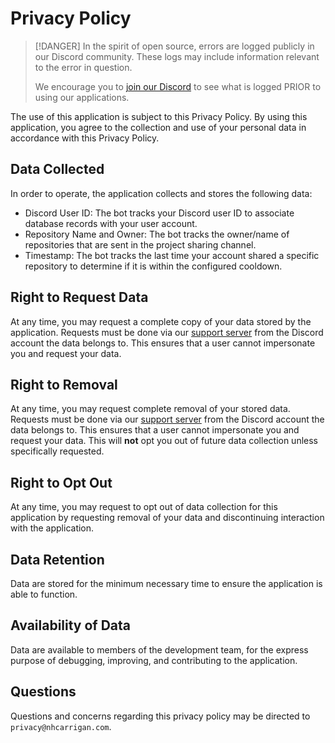 # Privacy Policy

> [!DANGER]
> In the spirit of open source, errors are logged publicly in our Discord community. These logs may include information relevant to the error in question.
>
> We encourage you to [join our Discord](https://chat.nhcarrigan.com) to see what is logged PRIOR to using our applications.

The use of this application is subject to this Privacy Policy. By using this application, you agree to the collection and use of your personal data in accordance with this Privacy Policy.

## Data Collected

In order to operate, the application collects and stores the following data:

- Discord User ID: The bot tracks your Discord user ID to associate database records with your user account.
- Repository Name and Owner: The bot tracks the owner/name of repositories that are sent in the project sharing channel.
- Timestamp: The bot tracks the last time your account shared a specific repository to determine if it is within the configured cooldown.

## Right to Request Data

At any time, you may request a complete copy of your data stored by the application. Requests must be done via our [support server](https://chat.nhcarrigan.com) from the Discord account the data belongs to. This ensures that a user cannot impersonate you and request your data.

## Right to Removal

At any time, you may request complete removal of your stored data. Requests must be done via our [support server](https://chat.nhcarrigan.com) from the Discord account the data belongs to. This ensures that a user cannot impersonate you and request your data. This will **not** opt you out of future data collection unless specifically requested.

## Right to Opt Out

At any time, you may request to opt out of data collection for this application by requesting removal of your data and discontinuing interaction with the application.

## Data Retention

Data are stored for the minimum necessary time to ensure the application is able to function.

## Availability of Data

Data are available to members of the development team, for the express purpose of debugging, improving, and contributing to the application.

## Questions

Questions and concerns regarding this privacy policy may be directed to `privacy@nhcarrigan.com`.
